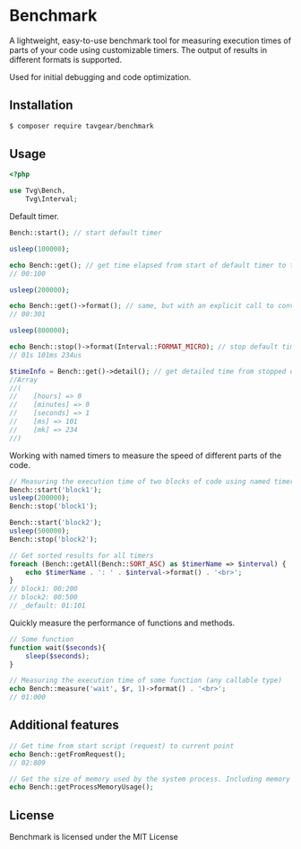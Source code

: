 # Benchmark

A lightweight, easy-to-use benchmark tool for measuring execution times of parts of your code using customizable timers. The output of results in different formats is supported.

Used for initial debugging and code optimization.

## Installation

```bash
$ composer require tavgear/benchmark
```

## Usage

```php
<?php

use Tvg\Bench,
    Tvg\Interval;
```

Default timer.

```php
Bench::start(); // start default timer

usleep(100000);

echo Bench::get(); // get time elapsed from start of default timer to this point in seconds and milliseconds
// 00:100

usleep(200000);

echo Bench::get()->format(); // same, but with an explicit call to convert to a formatted string
// 00:301

usleep(800000);

echo Bench::stop()->format(Interval::FORMAT_MICRO); // stop default timer and get time with microseconds
// 01s 101ms 234us

$timeInfo = Bench::get()->detail(); // get detailed time from stopped default timer
//Array
//(
//    [hours] => 0
//    [minutes] => 0
//    [seconds] => 1
//    [ms] => 101
//    [mk] => 234
//)
```

Working with named timers to measure the speed of different parts of the code.

```php
// Measuring the execution time of two blocks of code using named timers
Bench::start('block1');
usleep(200000);
Bench::stop('block1');

Bench::start('block2');
usleep(500000);
Bench::stop('block2');

// Get sorted results for all timers
foreach (Bench::getAll(Bench::SORT_ASC) as $timerName => $interval) {
    echo $timerName . ': ' . $interval->format() . '<br>';
}
// block1: 00:200
// block2: 00:500
// _default: 01:101
```

Quickly measure the performance of functions and methods.

```php
// Some function
function wait($seconds){
    sleep($seconds);
}

// Measuring the execution time of some function (any callable type)
echo Bench::measure('wait', $r, 1)->format() . '<br>';
// 01:000
```

## Additional features

```php
// Get time from start script (request) to current point
echo Bench::getFromRequest();
// 02:809

// Get the size of memory used by the system process. Including memory used by all resource types.
echo Bench::getProcessMemoryUsage();
```

## License

Benchmark is licensed under the MIT License
